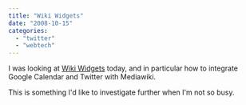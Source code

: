 ```yaml
---
title: "Wiki Widgets"
date: "2008-10-15"
categories: 
  - "twitter"
  - "webtech"
---
```


I was looking at [Wiki Widgets](http://www.hexten.net/wiki/index.php/Wiki_Widgets) today, and in particular how to integrate Google Calendar and Twitter with Mediawiki.

This is something I'd like to investigate further when I'm not so busy.
